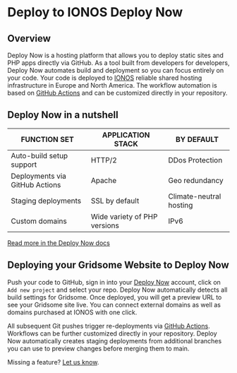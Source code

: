 # Deploy to IONOS Deploy Now

## Overview

Deploy Now is a hosting platform that allows you to deploy static sites and PHP apps directly via GitHub. As a tool built from developers for developers, Deploy Now automates build and deployment so you can focus entirely on your code. Your code is deployed to [IONOS](https://www.ionos.com/) reliable shared hosting infrastructure in Europe and North America. The workflow automation is based on [GitHub Actions](https://github.com/features/actions) and can be customized directly in your repository.

## Deploy Now in a nutshell

| FUNCTION SET                   | APPLICATION STACK            | BY DEFAULT              |
| ------------------------------ | ---------------------------- | ----------------------- |
| Auto-build setup support       | HTTP/2                       | DDos Protection         |
| Deployments via GitHub Actions | Apache                       | Geo redundancy          |
| Staging deployments            | SSL by default               | Climate-neutral hosting |
| Custom domains                 | Wide variety of PHP versions | IPv6                    |

[Read more in the Deploy Now docs](https://docs.ionos.space/)

## Deploying your Gridsome Website to Deploy Now

Push your code to GitHub, sign in into your [Deploy Now](https://ionos.space/) account, click on `Add new project` and select your repo. Deploy Now automatically detects all build settings for Gridsome. Once deployed, you will get a preview URL to see your Gridsome site live. You can connect external domains as well as domains purchased at IONOS with one click.

All subsequent Git pushes trigger re-deployments via [GitHub Actions](https://github.com/features/actions). Workflows can be further customized directly in your repository. Deploy Now automatically creates staging deployments from additional branches you can use to preview changes before merging them to main.

Missing a feature? [Let us know](https://github.com/ionos-deploy-now/ionos-deploy-now/issues/new/choose).
